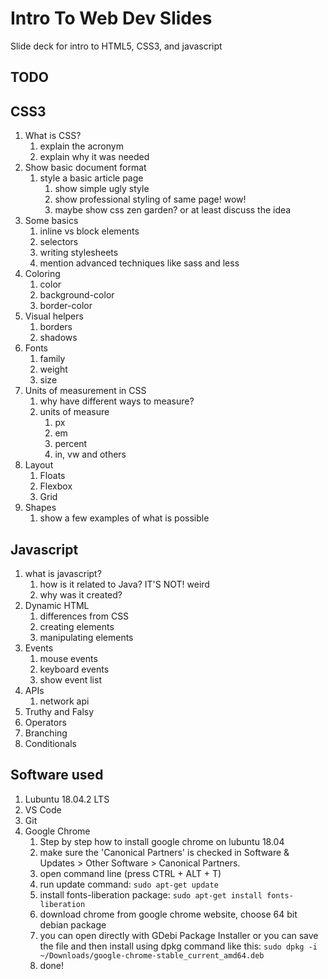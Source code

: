 # Intro To Web Dev Slides

Slide deck for intro to HTML5, CSS3, and javascript

## TODO

## CSS3

1. What is CSS?
   1. explain the acronym
   2. explain why it was needed
2. Show basic document format
   1. style a basic article page
      1. show simple ugly style
      2. show professional styling of same page! wow!
      3. maybe show css zen garden? or at least discuss the idea
3. Some basics
   1. inline vs block elements
   2. selectors
   3. writing stylesheets
   4. mention advanced techniques like sass and less
4. Coloring
   1. color
   2. background-color
   3. border-color
5. Visual helpers
   1. borders
   2. shadows
6. Fonts
   1. family
   2. weight
   3. size
7. Units of measurement in CSS
   1. why have different ways to measure?
   2. units of measure
      1. px
      2. em
      3. percent
      4. in, vw and others
8. Layout
   1. Floats
   2. Flexbox
   3. Grid
9. Shapes
   1. show a few examples of what is possible

## Javascript

1. what is javascript?
   1. how is it related to Java? IT'S NOT! weird
   2. why was it created?
2. Dynamic HTML
   1. differences from CSS
   2. creating elements
   3. manipulating elements
3. Events
   1. mouse events
   2. keyboard events
   3. show event list
4. APIs
   1. network api
5. Truthy and Falsy
6. Operators
7. Branching
8. Conditionals

## Software used

1. Lubuntu 18.04.2 LTS
2. VS Code
3. Git
4. Google Chrome
   1. Step by step how to install google chrome on lubuntu 18.04
   2. make sure the 'Canonical Partners' is checked in Software & Updates > Other Software > Canonical Partners.
   3. open command line (press CTRL + ALT + T)
   4. run update command: `sudo apt-get update`
   5. install fonts-liberation package: `sudo apt-get install fonts-liberation`
   6. download chrome from google chrome website, choose 64 bit debian package
   7. you can open directly with GDebi Package Installer or you can save the file and then install using dpkg command like this: `sudo dpkg -i ~/Downloads/google-chrome-stable_current_amd64.deb`
   8. done!
